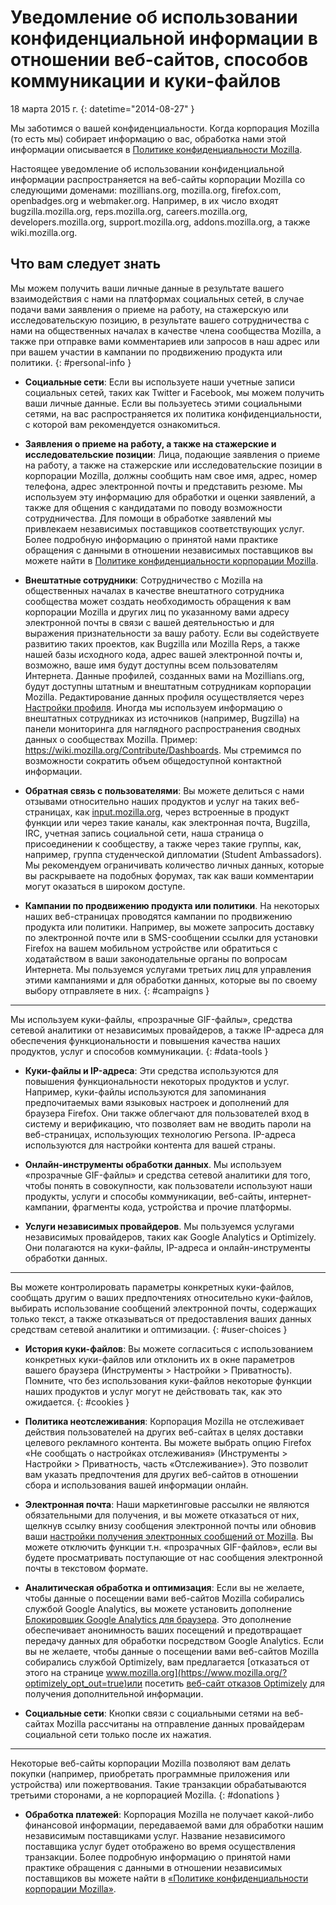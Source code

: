 # Уведомление об использовании конфиденциальной информации в отношении веб-сайтов, способов коммуникации и куки-файлов

18 марта 2015 г.
{: datetime="2014-08-27" }

Мы заботимся о вашей конфиденциальности. Когда корпорация Mozilla (то есть мы) собирает  информацию о вас, обработка нами этой информации описывается в [Политике конфиденциальности Mozilla](https://www.mozilla.org/privacy/).

Настоящее уведомление об использовании конфиденциальной информации распространяется на веб-сайты корпорации Mozilla со следующими доменами: mozillians.org, mozilla.org, firefox.com, openbadges.org и webmaker.org. Например, в их число входят bugzilla.mozilla.org, reps.mozilla.org, careers.mozilla.org, developers.mozilla.org, support.mozilla.org, addons.mozilla.org, а также wiki.mozilla.org.

## Что вам следует знать

Мы можем получить ваши личные данные в результате вашего взаимодействия с нами на платформах социальных сетей, в случае подачи вами заявления о приеме на работу, на стажерскую или исследовательскую позицию, в результате вашего сотрудничества с нами на общественных началах в качестве члена сообщества Mozilla, а также при отправке вами комментариев или запросов в наш адрес или при вашем участии в кампании по продвижению продукта или политики.
{: #personal-info }

* **Социальные сети**: Если вы используете наши учетные записи социальных сетей, таких как Twitter и Facebook, мы можем получить ваши личные данные. Если вы пользуетесь этими социальными сетями, на вас распространяется их политика конфиденциальности, с которой вам рекомендуется ознакомиться.

* **Заявления о приеме на работу, а также на стажерские и исследовательские позиции**: Лица, подающие заявления о приеме на работу, а также на стажерские или исследовательские позиции в корпорации Mozilla, должны сообщить нам свое имя, адрес, номер телефона, адрес электронной почты и представить резюме. Мы используем эту информацию для обработки и оценки заявлений, а также для общения с кандидатами по поводу возможности сотрудничества. Для помощи в обработке заявлений мы привлекаем независимых поставщиков соответствующих услуг. Более подробную информацию о принятой нами практике обращения с данными в отношении независимых поставщиков вы можете найти в [Политике конфиденциальности корпорации Mozilla](https://www.mozilla.org/privacy/).

* **Внештатные сотрудники**: Сотрудничество с Mozilla на общественных началах в качестве внештатного сотрудника сообщества может создать необходимость обращения к вам корпорации Mozilla и других лиц по указанному вами адресу электронной почты в связи с вашей деятельностью и для выражения признательности за вашу работу. Если вы содействуете развитию таких проектов, как Bugzilla или Mozilla Reps, а также  нашей базы исходного кода, адрес вашей электронной почты и, возможно, ваше имя будут доступны всем пользователям Интернета. Данные профилей, созданных вами на Mozillians.org, будут доступны штатным и внештатным сотрудникам корпорации Mozilla. Редактирование данных профиля осуществляется через [Настройки профиля](https://mozillians.org/user/edit). Иногда мы используем информацию о внештатных сотрудниках из источников (например, Bugzilla) на панели мониторинга для наглядного распространения сводных данных о сообществах Mozilla. Пример: <https://wiki.mozilla.org/Contribute/Dashboards>. Мы стремимся по возможности сократить объем общедоступной контактной информации.

* **Обратная связь с пользователями**:  Вы можете делиться с нами отзывами относительно наших продуктов и услуг на таких веб-страницах, как [input.mozilla.org](https://input.mozilla.org/), через встроенные в продукт функции или через такие каналы, как электронная почта, Bugzilla, IRC, учетная запись социальной сети, наша страница о присоединении к сообществу, а также через такие группы, как, например, группа студенческой дипломатии (Student Ambassadors). Мы рекомендуем ограничивать количество личных данных, которые вы раскрываете на подобных форумах, так как ваши комментарии могут оказаться в широком доступе.

* **Кампании по продвижению продукта или политики**.  На некоторых наших веб-страницах проводятся кампании по продвижению продукта или политики. Например, вы можете запросить доставку по электронной почте или в SMS-сообщении ссылки для установки Firefox на вашем мобильном устройстве или обратиться с ходатайством в ваши законодательные органы по вопросам Интернета. Мы пользуемся услугами третьих лиц для управления этими кампаниями и для обработки данных, которые вы по своему выбору отправляете в них.
{: #campaigns }

---------------------------------------

Мы используем куки-файлы, «прозрачные GIF-файлы», средства сетевой аналитики от независимых провайдеров, а также IP-адреса для обеспечения функциональности и повышения качества наших продуктов, услуг и способов коммуникации.
{: #data-tools }

* **Куки-файлы и IP-адреса**: Эти средства используются для повышения функциональности некоторых продуктов и услуг. Например, куки-файлы используются для запоминания предпочитаемых вами языковых настроек и дополнений для браузера Firefox. Они также облегчают для пользователей вход в систему и верификацию, что позволяет вам не вводить пароли на веб-страницах, использующих технологию Persona.  IP-адреса используются для настройки контента для вашей страны.

* **Онлайн-инструменты обработки данных**. Мы используем «прозрачные GIF-файлы» и средства сетевой аналитики для того, чтобы понять в совокупности, как пользователи используют наши продукты, услуги и способы коммуникации, веб-сайты, интернет-кампании, фрагменты кода, устройства и прочие платформы.

* **Услуги независимых провайдеров**. Мы пользуемся услугами независимых провайдеров, таких как Google Analytics и Optimizely. Они полагаются на куки-файлы, IP-адреса и онлайн-инструменты обработки данных.

---------------------------------------

Вы можете контролировать параметры конкретных куки-файлов, сообщать другим о ваших предпочтениях относительно куки-файлов, выбирать использование сообщений электронной почты, содержащих только текст, а также отказываться от предоставления ваших данных средствам сетевой аналитики и оптимизации.
{: #user-choices }

* **История куки-файлов**: Вы можете согласиться с использованием конкретных куки-файлов или отклонить их в окне параметров вашего браузера (Инструменты > Настройки > Приватность). Помните, что без использования куки-файлов некоторые функции наших продуктов и услуг могут не действовать так, как это ожидается.
{: #cookies }

* **Политика неотслеживания**: Корпорация Mozilla не отслеживает действия пользователей на других веб-сайтах в целях доставки целевого рекламного контента.  Вы можете выбрать опцию Firefox «Не сообщать о настройках отслеживания» (Инструменты > Настройки > Приватность, часть «Отслеживание»). Это позволит вам указать предпочтения для других веб-сайтов в отношении сбора и использования вашей информации онлайн.

* **Электронная почта**: Наши маркетинговые рассылки не являются обязательными для получения, и вы можете отказаться от них, щелкнув ссылку внизу сообщения электронной почты или обновив ваши [настройки получения электронных сообщений от Mozilla](https://www.mozilla.org/newsletter/recovery/). Вы можете отключить функции т.н. «прозрачных GIF-файлов», если вы будете просматривать поступающие от нас сообщения электронной почты в текстовом формате.

* **Аналитическая обработка и оптимизация**: Если вы не желаете, чтобы данные о посещении вами веб-сайтов Mozilla собирались службой Google Analytics, вы можете установить дополнение [Блокировщик Google Analytics для браузера](https://tools.google.com/dlpage/gaoptout). Это дополнение обеспечивает анонимность ваших посещений и предотвращает передачу данных для обработки посредством Google Analytics.
Если вы не желаете, чтобы данные о посещении вами веб-сайтов Mozilla собирались службой Optimizely, вам предлагается [отказаться от этого на странице www.mozilla.org](https://www.mozilla.org/?optimizely_opt_out=true)или посетить [веб-сайт отказов Optimizely](https://www.optimizely.com/opt_out) для получения дополнительной информации.

* **Социальные сети**: Кнопки связи с социальными сетями на веб-сайтах Mozilla рассчитаны на отправление данных провайдерам социальной сети только после их нажатия.

---------------------------------------

Некоторые веб-сайты корпорации Mozilla позволяют вам делать покупки (например, приобретать программные приложения или устройства) или пожертвования. Такие транзакции обрабатываются третьими сторонами, а не корпорацией Mozilla.
{: #donations }

* **Обработка платежей**:   Корпорация Mozilla не получает какой-либо финансовой информации, передаваемой вами для обработки нашим независимым поставщиками услуг. Название независимого поставщика услуг будет отображено во время осуществления транзакции.  Более подробную информацию о принятой нами практике обращения с данными в отношении независимых поставщиков вы можете найти в [«Политике конфиденциальности корпорации Mozilla»](https://www.mozilla.org/privacy/).
